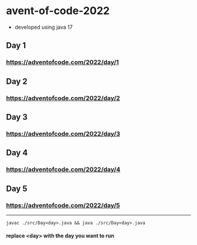 # avent-of-code-2022
- developed using java 17
## Day 1
### https://adventofcode.com/2022/day/1
## Day 2
### https://adventofcode.com/2022/day/2
## Day 3
### https://adventofcode.com/2022/day/3
## Day 4
### https://adventofcode.com/2022/day/4
## Day 5
### https://adventofcode.com/2022/day/5

---
``javac ./src/Day<day>.java && java ./src/Day<day>.java``
#### replace \<day> with the day you want to run